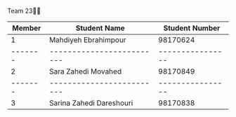 Team 23👩‍💻

 Member | Student Name            | Student Number | 
 -------|-------------------------|----------------|
 1      | Mahdiyeh Ebrahimpour    | 98170624       |
 -------|-------------------------|----------------|
 2      | Sara Zahedi Movahed     | 98170849       |
 -------|-------------------------|----------------|
 3      | Sarina Zahedi Dareshouri| 98170838       |
 
